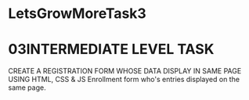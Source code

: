 # LetsGrowMoreTask3
# 03INTERMEDIATE LEVEL TASK

CREATE A REGISTRATION FORM WHOSE DATA DISPLAY IN SAME PAGE  USING HTML, CSS & JS
Enrollment form who's entries displayed on the same page.
